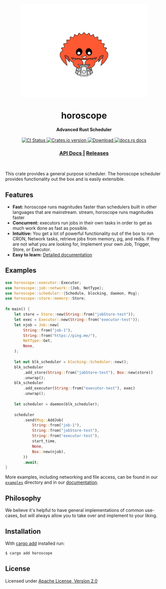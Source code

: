 <div align="center" style="display: flex; flex: 1; align-items: center; justify-content: center;">
<img src="./assets/logo.png" align="center" height="300px">
</div>
<h1 align="center">horoscope</h1>
<div align="center">
 <strong>
   Advanced Rust Scheduler
 </strong>
</div>

<br />

<div align="center">
   <!-- CI status -->
  <a href="https://github.com/kennetpostigo/horoscope/actions">
    <img src="https://github.com/kennetpostigo/horoscope/workflows/CI/badge.svg"
      alt="CI Status" />
  </a>
  <!-- Crates version -->
  <a href="https://crates.io/crates/horoscope">
    <img src="https://img.shields.io/crates/v/horoscope.svg?style=flat-square"
    alt="Crates.io version" />
  </a>
  <!-- Downloads -->
  <a href="https://crates.io/crates/horoscope">
    <img src="https://img.shields.io/crates/d/horoscope.svg?style=flat-square"
      alt="Download" />
  </a>
  <!-- docs.rs docs -->
  <a href="https://docs.rs/horoscope">
    <img src="https://img.shields.io/badge/docs-latest-blue.svg?style=flat-square"
      alt="docs.rs docs" />
  </a>
</div>

<div align="center">
  <h3>
    <a href="https://docs.rs/horoscope">
      API Docs
    </a>
    <span> | </span>
    <a href="https://github.com/hyperfuse/horoscope/releases">
      Releases
    </a>
  </h3>
</div>

<br/>

This crate provides a general purpose scheduler. The horoscope scheduler
provides functionality out the box and is easily extensible.

## Features

- **Fast:** horoscope runs magnitudes faster than schedulers built in other
  languages that are mainstream. stream, horoscope runs magnitudes faster
- **Concurrent:** executors run jobs in their own tasks in order to get as much
work done as fast as possible.
- **Intuitive:** You get a lot of powerful functionality out of the box to run
  CRON, Network tasks, retrieve jobs from memory, pg, and redis. If they are not
  what you are looking for, Implement your own Job, Trigger, Store, or Executor.
- **Easy to learn:** [Detailed documentation][docs]

[docs]: https://docs.rs/horoscope

## Examples

```rust
use horoscope::executor::Executor;
use horoscope::job::network::{Job, NetType};
use horoscope::scheduler::{Schedule, blocking, daemon, Msg};
use horoscope::store::memory::Store;

fn main() {
    let store = Store::new(String::from("jobStore-test"));
    let exec = Executor::new(String::from("executor-test"));
    let njob = Job::new(
        String::from("job-1"),
        String::from("https://ping.me/"),
        NetType::Get,
        None,
    );

    let mut blk_scheduler = blocking::Scheduler::new();
    blk_scheduler
        .add_store(String::from("jobStore-test"), Box::new(store))
        .unwrap();
    blk_scheduler
        .add_executor(String::from("executor-test"), exec)
        .unwrap();

    let scheduler = daemon(blk_scheduler);

    scheduler
        .send(Msg::AddJob(
            String::from("job-1"),
            String::from("jobStore-test"),
            String::from("executor-test"),
            start_time,
            None,
            Box::new(njob),
        ))
        .await;
}
```

More examples, including networking and file access, can be found in our
[`examples`] directory and in our [documentation].

[`examples`]: https://github.com/hyperfuse/horoscope/tree/master/examples
[documentation]: https://docs.rs/horoscope#examples

## Philosophy

We believe it's helpful to have general implementations of common use-cases, but
will always allow you to take over and implement to your liking.

## Installation

With [cargo add][cargo-add] installed run:

```sh
$ cargo add horoscope
```

[cargo-add]: https://github.com/killercup/cargo-edit

## License

Licensed under <a href="http://www.apache.org/licenses/LICENSE-2.0">Apache License, Version
2.0</a>